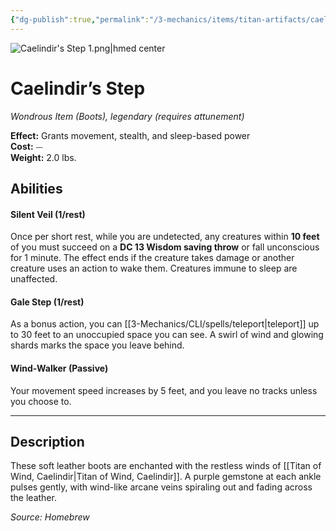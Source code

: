 ```yaml
---
{"dg-publish":true,"permalink":"/3-mechanics/items/titan-artifacts/caelindir-s-step/","tags":["item"]}
---
```


![Caelindir's Step 1.png|hmed center](/img/user/z_Assets/Caelindir's%20Step%201.png)
# Caelindir’s Step
_Wondrous Item (Boots), legendary (requires attunement)_

**Effect:** Grants movement, stealth, and sleep-based power  
**Cost:** ⏤  
**Weight:** 2.0 lbs.

## Abilities

#### Silent Veil (1/rest)
Once per short rest, while you are undetected, any creatures within **10 feet** of you must succeed on a **DC 13 Wisdom saving throw** or fall unconscious for 1 minute. The effect ends if the creature takes damage or another creature uses an action to wake them. Creatures immune to sleep are unaffected.
 
#### Gale Step (1/rest)  
As a bonus action, you can [[3-Mechanics/CLI/spells/teleport\|teleport]] up to 30 feet to an unoccupied space you can see. A swirl of wind and glowing shards marks the space you leave behind.

#### Wind-Walker (Passive)
Your movement speed increases by 5 feet, and you leave no tracks unless you choose to.

---

## Description
These soft leather boots are enchanted with the restless winds of [[Titan of Wind, Caelindir\|Titan of Wind, Caelindir]]. A purple gemstone at each ankle pulses gently, with wind-like arcane veins spiraling out and fading across the leather.

*Source: Homebrew*